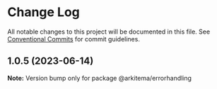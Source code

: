 # Change Log

All notable changes to this project will be documented in this file.
See [Conventional Commits](https://conventionalcommits.org) for commit guidelines.

## 1.0.5 (2023-06-14)

**Note:** Version bump only for package @arkitema/errorhandling
